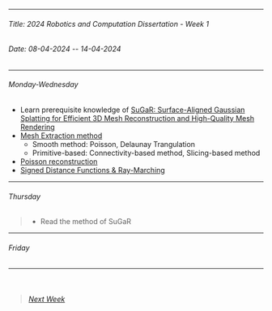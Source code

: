 
----------
###### Title: 2024 Robotics and Computation Dissertation - Week 1
###### Date: 08-04-2024 -- 14-04-2024
----------
###### Monday-Wednesday
- Learn prerequisite knowledge of [SuGaR: Surface-Aligned Gaussian Splatting for
Efficient 3D Mesh Reconstruction and High-Quality Mesh Rendering](https://arxiv.org/abs/2311.12775)
- [Mesh Extraction method](https://www.bilibili.com/video/BV1yk4y1q7yX/?spm_id_from=333.337.search-card.all.click&vd_source=aadb706e826763a9918b53d9c0ee3f26)
  - Smooth method: Poisson, Delaunay Trangulation
  - Primitive-based: Connectivity-based method, Slicing-based method
- [Poisson reconstruction](https://zhuanlan.zhihu.com/p/607169616?utm_id=0&wd=&eqid=cfbab60900645a7c000000056575641f)
- [Signed Distance Functions & Ray-Marching](https://www.youtube.com/watch?v=hX3mazz8txo&ab_channel=SumandProduct)
&nbsp;
----------
###### Thursday
> - Read the method of SuGaR
----------
###### Friday
----------
&nbsp;
> ###### [Next Week](Week5.md)
